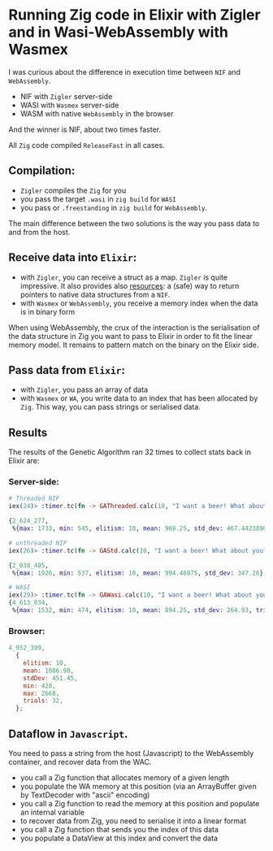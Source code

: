 # Running Zig code in Elixir with Zigler and in Wasi-WebAssembly with Wasmex

I was curious about the difference in execution time between `NIF` and `WebAssembly`.

- NIF with `Zigler` server-side
- WASI with `Wasmex` server-side
- WASM with native `WebAssembly` in the browser

And the winner is NIF, about two times faster.

All `Zig` code compiled `ReleaseFast` in all cases.

## Compilation:

- `Zigler` compiles the `Zig` for you
- you pass the target `.wasi` in `zig build` for `WASI`
- you pass or `.freestanding` in `zig build` for `WebAssembly`.

The main difference between the two solutions is the way you pass data to and from the host.

## Receive data **into** `Elixir`:

- with `Zigler`, you can receive a struct as a map. `Zigler` is quite impressive. It also provides also [resources](https://hexdocs.pm/zigler/05-resources.html#declaring-a-resource):  a (safe) way to return pointers to native data structures from a `NIF`.
- with `Wasmex` or `WebAssembly`, you receive a memory index when the data is in binary form

When using WebAssembly, the crux of the interaction is the serialisation of the data structure in Zig you want to pass to Elixir in order to fit the linear memory model. 
It remains to pattern match on the binary on the Elixir side.
## Pass data **from** `Elixir`:

- with `Zigler`, you pass an array of data
- with `Wasmex` or `WA`, you write data to an index that has been allocated by `Zig`. This way, you can pass strings or serialised data.

## Results

The results of the Genetic Algorithm ran 32 times to collect stats back in Elixir are:

### Server-side:

```elixir
# Threaded NIF
iex(24)> :timer.tc(fn -> GAThreaded.calc(10, "I want a beer! What about you?!") end)

{2_624_277,
 %{max: 1733, min: 545, elitism: 10, mean: 969.25, std_dev: 467.44238906711723}}

# unthreaded NIF
iex(26)> :timer.tc(fn -> GAStd.calc(10, "I want a beer! What about you?!") end)

{2_038_405,
 %{max: 1926, min: 537, elitism: 10, mean: 994.46875, std_dev: 347.26}

# WASI
iex(29)> :timer.tc(fn -> GAWasi.calc(10, "I want a beer! What about you?!") end)
{4_613_034,
 %{max: 1532, min: 474, elitism: 10, mean: 894.25, std_dev: 264.93, trials: 32}}
```

### Browser:

```js
4_952_399,
  {
    elitism: 10,
    mean: 1086.98,
    stdDev: 451.45,
    min: 428,
    max: 2668,
    trials: 32,
  };
```

## Dataflow in `Javascript`.

You need to pass a string from the host (Javascript) to the WebAssembly container, and recover data from the WAC.

- you call a Zig function that allocates memory of a given length
- you populate the WA memory at this position (via an ArrayBuffer given by TextDecoder with "ascii" encoding)
- you call a Zig function to read the memory at this position and populate an internal variable
- to recover data from Zig, you need to serialise it into a linear format
- you call a Zig function that sends you the index of this data
- you populate a DataView at this index and convert the data
